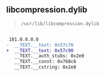 ## libcompression.dylib

> `/usr/lib/libcompression.dylib`

```diff

 181.0.0.0.0
-  __TEXT.__text: 0x57c70
+  __TEXT.__text: 0x57c90
   __TEXT.__auth_stubs: 0x2e0
   __TEXT.__const: 0x768c6
   __TEXT.__cstring: 0x2e8

```
